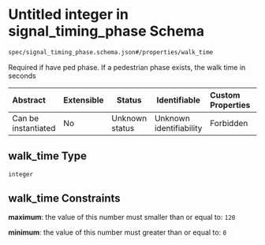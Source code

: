 # Untitled integer in signal_timing_phase Schema

```txt
spec/signal_timing_phase.schema.json#/properties/walk_time
```

Required if have ped phase. If a pedestrian phase exists, the walk time in seconds


| Abstract            | Extensible | Status         | Identifiable            | Custom Properties | Additional Properties | Access Restrictions | Defined In                                                                                            |
| :------------------ | ---------- | -------------- | ----------------------- | :---------------- | --------------------- | ------------------- | ----------------------------------------------------------------------------------------------------- |
| Can be instantiated | No         | Unknown status | Unknown identifiability | Forbidden         | Allowed               | none                | [signal_timing_phase.schema.json\*](../../out/signal_timing_phase.schema.json "open original schema") |

## walk_time Type

`integer`

## walk_time Constraints

**maximum**: the value of this number must smaller than or equal to: `120`

**minimum**: the value of this number must greater than or equal to: `0`
